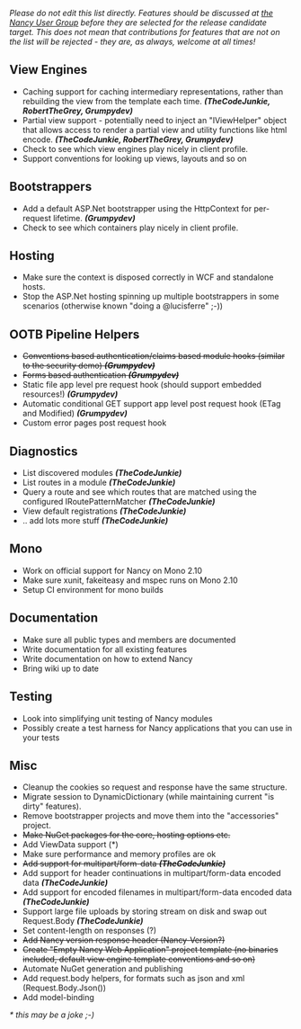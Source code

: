 _Please do not edit this list directly. Features should be discussed at [the Nancy User Group](https://groups.google.com/forum/?pli=1#!topic/nancy-web-framework/-u73fTImRCk) before they are selected for the release candidate target. This does not mean that contributions for features that are not on the list will be rejected - they are, as always, welcome at all times!_

## View Engines 
* Caching support for caching intermediary representations, rather than rebuilding the view from the template each time. _**(TheCodeJunkie, RobertTheGrey, Grumpydev)**_
* Partial view support - potentially need to inject an "IViewHelper" object that allows access to render a partial view and utility functions like html encode. _**(TheCodeJunkie, RobertTheGrey, Grumpydev)**_
* Check to see which view engines play nicely in client profile.
* Support conventions for looking up views, layouts and so on

## Bootstrappers
* Add a default ASP.Net bootstrapper using the HttpContext for per-request lifetime. **_(Grumpydev)_**
* Check to see which containers play nicely in client profile.

## Hosting
* Make sure the context is disposed correctly in WCF and standalone hosts.
* Stop the ASP.Net hosting spinning up multiple bootstrappers in some scenarios (otherwise known "doing a @lucisferre" ;-))

## OOTB Pipeline Helpers

* <del>Conventions based authentication/claims based module hooks (similar to the security demo) **_(Grumpydev)_**</del>
* <del>Forms based authentication **_(Grumpydev)_**</del>
* Static file app level pre request hook (should support embedded resources!) **_(Grumpydev)_**
* Automatic conditional GET support app level post request hook (ETag and Modified) **_(Grumpydev)_**
* Custom error pages post request hook

## Diagnostics
* List discovered modules **_(TheCodeJunkie)_**
* List routes in a module **_(TheCodeJunkie)_**
* Query a route and see which routes that are matched using the configured IRoutePatternMatcher **_(TheCodeJunkie)_**
* View default registrations **_(TheCodeJunkie)_**
* .. add lots more stuff **_(TheCodeJunkie)_**

## Mono
* Work on official support for Nancy on Mono 2.10
* Make sure xunit, fakeiteasy and mspec runs on Mono 2.10
* Setup CI environment for mono builds

## Documentation
* Make sure all public types and members are documented
* Write documentation for all existing features
* Write documentation on how to extend Nancy
* Bring wiki up to date

## Testing
* Look into simplifying unit testing of Nancy modules
* Possibly create a test harness for Nancy applications that you can use in your tests

## Misc
* Cleanup the cookies so request and response have the same structure.
* Migrate session to DynamicDictionary (while maintaining current "is dirty" features).
* Remove bootstrapper projects and move them into the "accessories" project.
* <del>Make NuGet packages for the core, hosting options etc.</del>
* Add ViewData support (*)
* Make sure performance and memory profiles are ok
* <del>Add support for multipart/form-data **_(TheCodeJunkie)_**</del>
* Add support for header continuations in multipart/form-data encoded data **_(TheCodeJunkie)_**
* Add support for encoded filenames in multipart/form-data encoded data **_(TheCodeJunkie)_**
* Support large file uploads by storing stream on disk and swap out Request.Body **_(TheCodeJunkie)_**
* Set content-length on responses (?)
* <del>Add Nancy version response header (Nancy-Version?)</del>
* <del>Create "Empty Nancy Web Application" project template (no binaries included, default view engine template conventions and so on)</del>
* Automate NuGet generation and publishing
* Add request.body helpers, for formats such as json and xml (Request.Body.Json())
* Add model-binding

_* this may be a joke ;-)_